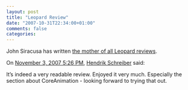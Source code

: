 ```yaml
---
layout: post
title: "Leopard Review"
date: "2007-10-31T22:34:00+01:00"
comments: false
categories: 
---
```


<p>John Siracusa has written <a href="http://arstechnica.com/reviews/os/mac-os-x-10-5.ars/1">the mother of all Leopard reviews</a>.</p>

<section class="comments">



<div class="comment" id="comment-1501">
On <a href="#comment-1501" title="Permalink to this comment">November  3, 2007  5:26 PM</a>, <a href="http://www.tagtraum.com/" title="http://www.tagtraum.com/" rel="nofollow">Hendrik Schreiber</a>
said:
<p>It&#8217;s indeed a very readable review. Enjoyed it very much. Especially the section about CoreAnimation - looking forward to trying that out.</p>


</section>

